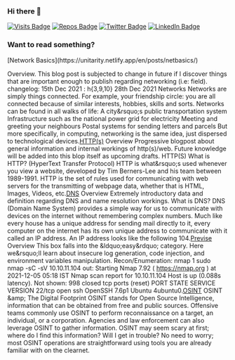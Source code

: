 ### Hi there 👋

[![Visits Badge](https://badges.pufler.dev/visits/kkYrusobad/kkYrusobad/)](https:nottunnellove.tk)
[![Repos Badge](https://badges.pufler.dev/repos/kkYrusobad)](https://github.com/kkYrusobad?tab=repositories)
[![Twitter Badge](https://img.shields.io/badge/Twitter-Profile-informational?style=flat&logo=twitter&logoColor=white&color=1CA2F1)](https://twitter.com/kkYrusobad)
[![LinkedIn Badge](https://img.shields.io/badge/LinkedIn-Profile-informational?style=flat&logo=linkedin&logoColor=white&color=0D76A8)](https://www.linkedin.com/in/kkYrusobad/)

### Want to read something?
<!-- BLOG-POST-LIST:START -->[Network Basics](https://unitarity.netlify.app/en/posts/netbasics/)
Overview. This blog post is subjected to change in future if I discover things that are important enough to publish regarding networking &lpar;i.e: field&rpar;.
 changelog:
15th Dec 2021 : h{3,9,10}
28th Dec 2021
 Networks Networks are simply things connected. For example, your friendship circle: you are all connected because of similar interests, hobbies, skills and sorts.
Networks can be found in all walks of life:
 A city&amp;rsquo;s public transportation system Infrastructure such as the national power grid for electricity Meeting and greeting your neighbours Postal systems for sending letters and parcels  But more specifically, in computing, networking is the same idea, just dispersed to technological devices.[HTTP&lpar;s&rpar;](https://unitarity.netlify.app/en/posts/http/)
Overview Progressive blogpost about general information and internal workings of http&lpar;s&rpar;/web. Future knowledge will be added into this blop itself as upcoming drafts.
HTTP&lpar;S&rpar; What is HTTP? &lpar;HyperText Transfer Protocol&rpar; HTTP is what&amp;rsquo;s used whenever you view a website, developed by Tim Berners-Lee and his team between 1989-1991. HTTP is the set of rules used for communicating with web servers for the transmitting of webpage data, whether that is HTML, Images, Videos, etc.[DNS](https://unitarity.netlify.app/en/posts/dns/)
Overview Extremely introductory data and definition regarding DNS and name resolution workings.
What is DNS? DNS &lpar;Domain Name System&rpar; provides a simple way for us to communicate with devices on the internet without remembering complex numbers. Much like every house has a unique address for sending mail directly to it, every computer on the internet has its own unique address to communicate with it called an IP address. An IP address looks like the following 104.[Previse](https://unitarity.netlify.app/en/posts/previse/)
Overview This box falls into the &amp;ldquo;easy&amp;rdquo; category. Here we&amp;rsquo;ll learn about insecure log generation, code injection, and environment variables manipulation.
Recon/Enumeration: nmap 1  sudo nmap -sC -sV 10.10.11.104   out:
Starting Nmap 7.92 &lpar; https://nmap.org &rpar; at 2021-12-05 05:18 IST Nmap scan report for 10.10.11.104 Host is up &lpar;0.088s latency&rpar;. Not shown: 998 closed tcp ports &lpar;reset&rpar; PORT STATE SERVICE VERSION 22/tcp open ssh OpenSSH 7.6p1 Ubuntu 4ubuntu0.[OSINT](https://unitarity.netlify.app/en/posts/osint/)
OSINT &amp;amp; The Digital Footprint OSINT stands for Open Source Intelligence, information that can be obtained from free and public sources. Offensive teams commonly use OSINT to perform reconnaissance on a target, an individual, or a corporation. Agencies and law enforcement can also leverage OSINT to gather information.
OSINT may seem scary at first; where do I find this information? Will I get in trouble? No need to worry; most OSINT operations are straightforward using tools you are already familiar with on the clearnet.<!-- BLOG-POST-LIST:END -->
